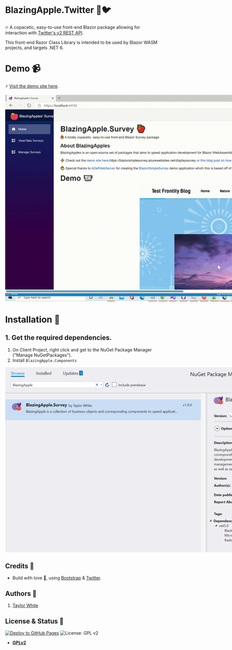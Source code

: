 # BlazingApple.Twitter :apple::bird:

:fire:  A copacetic, easy-to-use front-end Blazor package allowing for interaction with [Twitter's v2  REST API](https://developer.twitter.com/en/docs/twitter-api).

This front-end Razor Class Library is intended to be used by Blazor WASM projects, and targets .NET 6.

# Demo :video_camera:
:zap: [Visit the demo site here](https://blazingapple.github.io/Twitter/).

<img alt="Demo of BlazingApple.Twitter" src="https://github.com/BlazingApple/Survey/blob/main/README/BlazingApplesDemo.gif?raw=true" style="max-width:1000px;">

# Installation :wrench:

## 1. Get the required dependencies.

1. On Client Project, right click and get to the NuGet Package Manager ("Manage NuGetPackages").
2. Install `BlazingApple.Components`
<img alt="Survey Administration" src="https://github.com/BlazingApple/Survey/blob/main/README/InstallBlazingApplePackage.png?raw=true" style="max-width:1000px;">


## Credits :white_flower:

- Build with love :blue_heart:, using [Bootstrap](https://getbootstrap.com/docs/4.0/) & [Twitter](https://developer.twitter.com/en/docs/twitter-api).

## Authors :pencil:

1. [Taylor White](https://twitter.com/taychasewhite)

## License & Status :scroll:

[![Deploy to GitHub Pages](https://github.com/BlazingApple/Twitter/actions/workflows/main.yml/badge.svg?branch=main)](https://github.com/BlazingApple/Twitter/actions/workflows/main.yml)
![License: GPL v2](https://img.shields.io/badge/License-GPL%20v2-blue.svg)
- **[GPLv2](https://www.gnu.org/licenses/old-licenses/gpl-2.0.en.html)**
